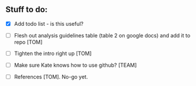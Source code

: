 ## Stuff to do:

- [X] Add todo list - is this useful?
- [ ] Flesh out analysis guidelines table (table 2 on google docs) and add it to repo [TOM]
- [ ] Tighten the intro right up [TOM]
- [ ] Make sure Kate knows how to use github? [TEAM]
- [ ] References [TOM]. No-go yet.   

